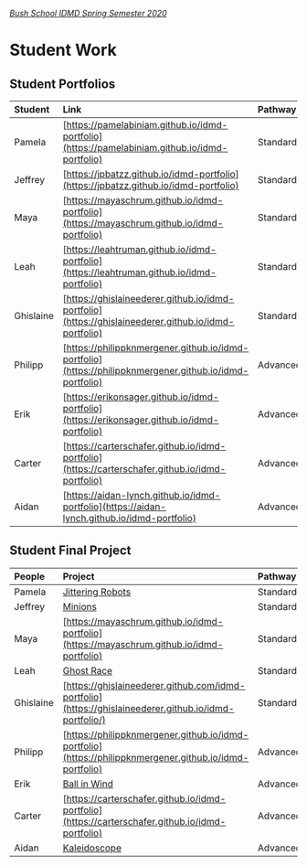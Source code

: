 [_Bush School IDMD Spring Semester 2020_](https://chandrunarayan.github.io/idmd/)
# Student Work

## Student Portfolios

| Student | Link | Pathway
| :--- | :--- | :--- |
| Pamela | [https://pamelabiniam.github.io/idmd-portfolio](https://pamelabiniam.github.io/idmd-portfolio) | Standard
| Jeffrey | [https://jpbatzz.github.io/idmd-portfolio](https://jpbatzz.github.io/idmd-portfolio) | Standard
| Maya | [https://mayaschrum.github.io/idmd-portfolio](https://mayaschrum.github.io/idmd-portfolio) | Standard
| Leah | [https://leahtruman.github.io/idmd-portfolio](https://leahtruman.github.io/idmd-portfolio) | Standard
| Ghislaine | [https://ghislaineederer.github.io/idmd-portfolio](https://ghislaineederer.github.io/idmd-portfolio) | Standard
| Philipp | [https://philippknmergener.github.io/idmd-portfolio](https://philippknmergener.github.io/idmd-portfolio) | Advanced
| Erik | [https://erikonsager.github.io/idmd-portfolio](https://erikonsager.github.io/idmd-portfolio) | Advanced
| Carter | [https://carterschafer.github.io/idmd-portfolio](https://carterschafer.github.io/idmd-portfolio) | Advanced
| Aidan | [https://aidan-lynch.github.io/idmd-portfolio](https://aidan-lynch.github.io/idmd-portfolio) | Advanced

## Student Final Project

| People | Project | Pathway |
| :--- | :--- | :--- |
| Pamela | [Jittering Robots](https://pamelabiniam.github.io/idmd-portfolio/Final%20Project/) | Standard
| Jeffrey | [Minions](https://jpbatzz.github.io/idmd-portfolio/FINAL_PROJECT/) | Standard
| Maya | [https://mayaschrum.github.io/idmd-portfolio](https://mayaschrum.github.io/idmd-portfolio) | Standard
| Leah | [Ghost Race](https://editor.p5js.org/cnarayan/present/bkyZHQgrj) | Standard
| Ghislaine | [https://ghislaineederer.github.com/idmd-portfolio](https://ghislaineederer.github.io/idmd-portfolio/) | Standard
| Philipp | [https://philippknmergener.github.io/idmd-portfolio](https://philippknmergener.github.io/idmd-portfolio) | Advanced
| Erik | [Ball in Wind](https://erikonsager.github.io/idmd-portfolio/WindBall/index.html) | Advanced
| Carter | [https://carterschafer.github.io/idmd-portfolio](https://carterschafer.github.io/idmd-portfolio) | Advanced
| Aidan | [Kaleidoscope](https://aidan-lynch.github.io/idmd-portfolio/kaleidoscope/) | Advanced
